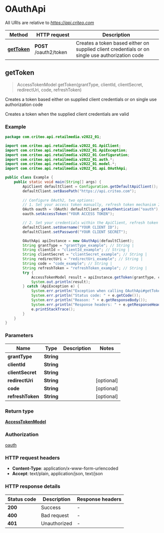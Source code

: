 # OAuthApi

All URIs are relative to *https://api.criteo.com*

| Method | HTTP request | Description |
|------------- | ------------- | -------------|
| [**getToken**](OAuthApi.md#getToken) | **POST** /oauth2/token | Creates a token based either on supplied client credentials or on single use authorization code |



## getToken

> AccessTokenModel getToken(grantType, clientId, clientSecret, redirectUri, code, refreshToken)

Creates a token based either on supplied client credentials or on single use authorization code

Creates a token when the supplied client credentials are valid

### Example

```java
package com.criteo.api.retailmedia.v2022_01;

import com.criteo.api.retailmedia.v2022_01.ApiClient;
import com.criteo.api.retailmedia.v2022_01.ApiException;
import com.criteo.api.retailmedia.v2022_01.Configuration;
import com.criteo.api.retailmedia.v2022_01.auth.*;
import com.criteo.api.retailmedia.v2022_01.model.*;
import com.criteo.api.retailmedia.v2022_01.api.OAuthApi;

public class Example {
    public static void main(String[] args) {
        ApiClient defaultClient = Configuration.getDefaultApiClient();
        defaultClient.setBasePath("https://api.criteo.com");
        
        // Configure OAuth2, two options:
        // 1. Set your access token manually, refresh token mechanism IS NOT handled by the client
        OAuth oauth = (OAuth) defaultClient.getAuthentication("oauth");
        oauth.setAccessToken("YOUR ACCESS TOKEN");

        // 2. Set your credentials within the ApiClient, refresh token mechanism IS handled for you 💚
        defaultClient.setUsername("YOUR CLIENT ID");
        defaultClient.setPassword("YOUR CLIENT SECRET");

        OAuthApi apiInstance = new OAuthApi(defaultClient);
        String grantType = "grantType_example"; // String | 
        String clientId = "clientId_example"; // String | 
        String clientSecret = "clientSecret_example"; // String | 
        String redirectUri = "redirectUri_example"; // String | 
        String code = "code_example"; // String | 
        String refreshToken = "refreshToken_example"; // String | 
        try {
            AccessTokenModel result = apiInstance.getToken(grantType, clientId, clientSecret, redirectUri, code, refreshToken);
            System.out.println(result);
        } catch (ApiException e) {
            System.err.println("Exception when calling OAuthApi#getToken");
            System.err.println("Status code: " + e.getCode());
            System.err.println("Reason: " + e.getResponseBody());
            System.err.println("Response headers: " + e.getResponseHeaders());
            e.printStackTrace();
        }
    }
}
```

### Parameters


| Name | Type | Description  | Notes |
|------------- | ------------- | ------------- | -------------|
| **grantType** | **String**|  | |
| **clientId** | **String**|  | |
| **clientSecret** | **String**|  | |
| **redirectUri** | **String**|  | [optional] |
| **code** | **String**|  | [optional] |
| **refreshToken** | **String**|  | [optional] |

### Return type

[**AccessTokenModel**](AccessTokenModel.md)

### Authorization

[oauth](../README.md#oauth)

### HTTP request headers

- **Content-Type**: application/x-www-form-urlencoded
- **Accept**: text/plain, application/json, text/json


### HTTP response details
| Status code | Description | Response headers |
|-------------|-------------|------------------|
| **200** | Success |  -  |
| **400** | Bad request |  -  |
| **401** | Unauthorized |  -  |

